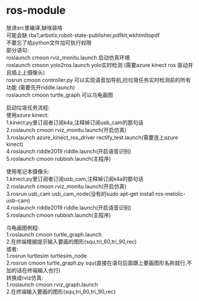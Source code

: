 # ros-module
放进src里编译,缺啥装啥  
可能会缺 rbx1,arbotix,robot-state-publisher,pdfkit,wkhtmltopdf  
不要忘了给python文件加可执行权限  
部分语句:  
roslaunch cmoon rviz_monitu.launch 启动仿真环境  
roslaunch cmoon  yolo2ros.launch yolo实时检测 (需要azure kinect ros 驱动并且插上上摄像头)  
rosrun cmoon controller.py 可以实现语音加导航,捡垃圾任务实时检测前的所有功能  (需要先开riddle.launch)  
roslaunch cmoon turtle_graph 可以乌龟画图  
  
启动垃圾任务流程:  
使用azure kinect:  
1.kinect.py里订阅者订阅k4a,注释掉订阅usb_cam的那句话    
2.roslaunch cmoon rviz_monitu.launch(开启仿真)  
3.roslaunch azure_kinect_ros_driver rectify_test.launch(需要连上azure kinect)  
4.roslaunch riddle2019 riddle.launch(开启语音识别)  
5.roslaunch cmoon rubbish.launch(主程序)  
  
使用笔记本摄像头:  
1.kinect.py里订阅者订阅usb_cam,注释掉订阅k4a的那句话    
2.roslaunch cmoon rviz_monitu.launch(开启仿真)  
3.rosrun usb_cam usb_cam_node(没有的sudo apt-get install ros-melolic-usb-cam)  
4.roslaunch riddle2019 riddle.launch(开启语音识别)  
5.roslaunch cmoon rubbish.launch(主程序)  

乌龟画图例程:   
1.roslaunch cmoon turtle_graph.launch  
2.在终端根据提示输入要画的图形(squ,tri_60,tri_90,rec)  
或者:  
1.rosrun turtlesim turtlesim_node  
2.rosrun cmoon turtle_graph.py squ(直接在语句后面跟上要画图形名称就行,不加的话在终端输入也行)  
转换成rviz仿真:  
1.roslaunch cmoon rviz_graph.launch  
2.在终端输入要画的图形(squ,tri_60,tri_90,rec)  
